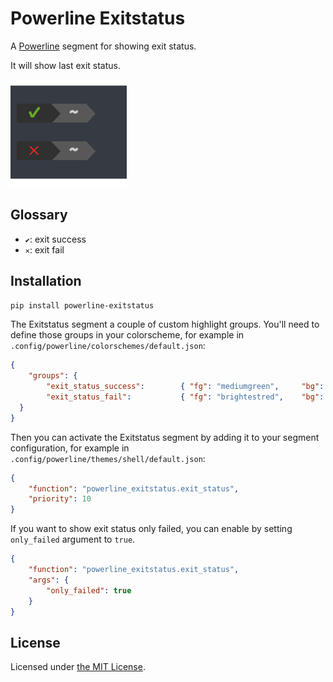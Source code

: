 # Powerline Exitstatus

A [Powerline][1] segment for showing exit status.

It will show last exit status.

![screenshot](./screenshot.png)

## Glossary

* `✔`: exit success
* `✕`: exit fail

## Installation
```bash
pip install powerline-exitstatus
```

The Exitstatus segment a couple of custom highlight groups. You'll need to define those groups in your colorscheme, for example in `.config/powerline/colorschemes/default.json`:

```json
{
    "groups": {
        "exit_status_success":        { "fg": "mediumgreen",     "bg": "gray2", "attrs": [] },
        "exit_status_fail":           { "fg": "brightestred",    "bg": "gray2", "attrs": [] }
  }
}
```

Then you can activate the Exitstatus segment by adding it to your segment configuration, for example in `.config/powerline/themes/shell/default.json`:

```json
{
    "function": "powerline_exitstatus.exit_status",
    "priority": 10
}
```

If you want to show exit status only failed, you can enable by setting `only_failed` argument to `true`.
```json
{
    "function": "powerline_exitstatus.exit_status",
    "args": {
        "only_failed": true
    }
}
```

## License
Licensed under [the MIT License][3].

[1]: http://powerline.readthedocs.io/en/master/index.html
[2]: https://github.com/shimtom/powerline-exitstatus/blob/master/screenshot.png 
[3]: https://github.com/shimtom/powerline-exitstatus/blob/master/LICENSE
